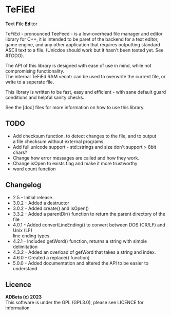 # TeFiEd
**Te**xt **Fi**le **Ed**itor  

TeFiEd - pronounced TeeFeed - is a low-overhead file manager and editor library for C++,
it is intended to be paret of the backend for a text editor, game engine, and any other
application that requires outputting standard ASCII text to a file. 
(Unicdoe should work but it hasn't been tested yet. See #TODO).

The API of this library is designed with ease of use in mind, while not compromising
functionality.  
The internal TeFiEd RAM vecotr can be used to overwrite the current file, or write
to a seperate file.

This library is written to be fast, easy and efficient - with sane default guard
conditions and helpful sanity checks.

See the [doc] files for more information on how to use this library.
	
## TODO
* Add checksum function, to detect changes to the file, and to output  
a file checksum without external programs.
* Add full unicode support - std::strings and size don't support > 8bit chars?
* Change how error messages are called and how they work.
* Change isOpen to exists flag and make it more trustworthy
* word count function

## Changelog
* 2.5 - Initial release.
* 3.0.2 - Added a destructor
* 3.0.2 - Added create() and isOpen()
* 3.3.2 - Added a parentDir() function to return the parent directory of the file
* 4.0.1 - Added convertLineEnding() to convert between DOS (CR/LF) and Unix (LF)  
line ending types.
* 4.2.1 - Included getWord() function, returns a string with simple delimitation
* 4.3.2 - Added an overload of getWord that takes a string and index.
* 4.6.0 - Created a replace() function]
* 5.0.0 - Added documentation and altered the API to be easier to understand

## Licence
<b>ADBeta (c) 2023</b>  
This software is under the GPL (GPL3.0), please see LICENCE for information

